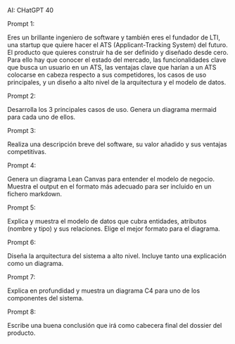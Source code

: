 AI: CHatGPT 40

Prompt 1:

Eres un brillante ingeniero de software y también eres el fundador de LTI, una startup que quiere hacer el ATS (Applicant-Tracking System) del futuro.
El producto que quieres construir ha de ser definido y diseñado desde cero. Para ello hay que conocer el estado del mercado, las funcionalidades clave que busca un usuario en un ATS, las ventajas clave que harían a un ATS colocarse en cabeza respecto a sus competidores, los casos de uso principales, y un diseño a alto nivel de la arquitectura y el modelo de datos.

Prompt 2:

Desarrolla los 3 principales casos de uso. Genera un diagrama mermaid para cada uno de ellos.

Prompt 3:

Realiza una descripción breve del software, su valor añadido y sus ventajas competitivas.

Prompt 4:

Genera un diagrama Lean Canvas para entender el modelo de negocio. Muestra el output en el formato más adecuado para ser incluido en un fichero markdown.

Prompt 5:

Explica y muestra el modelo de datos que cubra entidades, atributos (nombre y tipo) y sus relaciones. Elige el mejor formato para el diagrama.

Prompt 6:

Diseña la arquitectura del sistema a alto nivel. Incluye tanto una explicación como un diagrama.

Prompt 7:

Explica en profundidad y muestra un diagrama C4 para uno de los componentes del sistema.

Prompt 8:

Escribe una buena conclusión que irá como cabecera final del dossier del producto.
